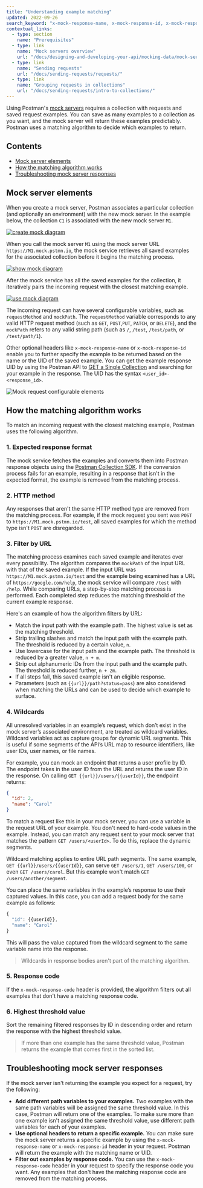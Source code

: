 ```yaml
---
title: "Understanding example matching"
updated: 2022-09-26
search_keyword: "x-mock-response-name, x-mock-response-id, x-mock-response-code, requestMethod, mockPath"
contextual_links:
  - type: section
    name: "Prerequisites"
  - type: link
    name: "Mock servers overview"
    url: "/docs/designing-and-developing-your-api/mocking-data/mock-servers-overview/"
  - type: link
    name: "Sending requests"
    url: "/docs/sending-requests/requests/"
  - type: link
    name: "Grouping requests in collections"
    url: "/docs/sending-requests/intro-to-collections/"
---
```


Using Postman's [mock servers](/docs/designing-and-developing-your-api/mocking-data/setting-up-mock/) requires a collection with requests and saved request examples. You can save as many examples to a collection as you want, and the mock server will return these examples predictably. Postman uses a matching algorithm to decide which examples to return.

## Contents

* [Mock server elements](#mock-server-elements)
* [How the matching algorithm works](#how-the-matching-algorithm-works)
* [Troubleshooting mock server responses](#troubleshooting-mock-server-responses)

## Mock server elements

When you create a mock server, Postman associates a particular collection (and optionally an environment) with the new mock server. In the example below, the collection `C1` is associated with the new mock server `M1`.

[![create mock diagram](https://assets.postman.com/postman-docs/create-mock-v9.jpg)](https://assets.postman.com/postman-docs/create-mock-v9.jpg)

When you call the mock server `M1` using the mock server URL `https://M1.mock.pstmn.io`, the mock service retrieves all saved examples for the associated collection before it begins the matching process.

[![show mock diagram](https://assets.postman.com/postman-docs/show-mock-v9.jpg)](https://assets.postman.com/postman-docs/show-mock-v9.jpg)

After the mock service has all the saved examples for the collection, it iteratively pairs the incoming request with the closest matching example.

[![use mock diagram](https://assets.postman.com/postman-docs/use-mock-v9.jpg)](https://assets.postman.com/postman-docs/use-mock-v9.jpg)

The incoming request can have several configurable variables, such as `requestMethod` and `mockPath`. The `requestMethod` variable corresponds to any valid HTTP request method (such as `GET`, `POST`,`PUT`, `PATCH`, or `DELETE`), and the `mockPath` refers to any valid string path (such as `/`, `/test`, `/test/path`, or `/test/path/1`).

Other optional headers like `x-mock-response-name` or `x-mock-response-id` enable you to further specify the example to be returned based on the name or the UID of the saved example. You can get the example response UID by using the Postman API to [GET a Single Collection](https://documenter.getpostman.com/view/12959542/UV5XjJV8#a6a282df-907e-438b-8fe6-e5efaa60b8bf) and searching for your example in the response. The UID has the syntax `<user_id>-<response_id>`.

<img alt="Mock request configurable elements" src="https://assets.postman.com/postman-docs/mock-configurable-elements-v9-19.jpg"/>

## How the matching algorithm works

To match an incoming request with the closest matching example, Postman uses the following algorithm.

### 1. Expected response format

The mock service fetches the examples and converts them into Postman response objects using the [Postman Collection SDK](/docs/developer/collection-sdk/). If the conversion process fails for an example, resulting in a response that isn't in the expected format, the example is removed from the matching process.

### 2. HTTP method

Any responses that aren't the same HTTP method type are removed from the matching process. For example, if the mock request you sent was `POST` to `https://M1.mock.pstmn.io/test`, all saved examples for which the method type isn't `POST` are disregarded.

### 3. Filter by URL

The matching process examines each saved example and iterates over every possibility. The algorithm compares the `mockPath` of the input URL with that of the saved example. If the input URL was `https://M1.mock.pstmn.io/test` and the example being examined has a URL of `https://google.com/help`, the mock service will compare `/test` with `/help`. While comparing URLs, a step-by-step matching process is performed. Each completed step reduces the matching threshold of the current example response.

Here's an example of how the algorithm filters by URL:

* Match the input path with the example path. The highest value is set as the matching threshold.
* Strip trailing slashes and match the input path with the example path. The threshold is reduced by a certain value, `n`.
* Use lowercase for the input path and the example path. The threshold is reduced by a greater value, `n + m`.
* Strip out alphanumeric IDs from the input path and the example path. The threshold is reduced further, `n + 2m`.
* If all steps fail, this saved example isn't an eligible response.
* Parameters (such as `{{url}}/path?status=pass`) are also considered when matching the URLs and can be used to decide which example to surface.

### 4. Wildcards

All unresolved variables in an example’s request, which don’t exist in the mock server’s associated environment, are treated as  wildcard variables. Wildcard variables act as capture groups for dynamic URL segments. This is useful if some segments of the API’s URL map to resource identifiers, like user IDs, user names, or file names.

For example, you can mock an endpoint that returns a user profile by ID. The endpoint takes in the user ID from the URL and returns the user ID in the response. On calling `GET {{url}}/users/{{userId}}`, the endpoint returns:

```json
{
  "id": 2,
  "name": "Carol"
}
```

To match a request like this in your mock server, you can use a variable in the request URL of your example. You don't need to hard-code values in the example. Instead, you can match any request sent to your mock server that matches the pattern `GET /users/<userId>`. To do this, replace the dynamic segments.

Wildcard matching applies to entire URL path segments. The same example, `GET {{url}}/users/{{userId}}`, can serve `GET /users/1`, `GET /users/100`, or even `GET /users/carol`. But this example won't match `GET /users/another/segment`.

You can place the same variables in the example’s response to use their captured values. In this case, you can add a request body for the same example as follows:

```js
{
  "id": {{userId}},
  "name": "Carol"
}
```

This will pass the value captured from the wildcard segment to the same variable name into the response.

> Wildcards in response bodies aren't part of the matching algorithm.

### 5. Response code

If the `x-mock-response-code` header is provided, the algorithm filters out all examples that don't have a matching response code.

### 6. Highest threshold value

Sort the remaining filtered responses by ID in descending order and return the response with the highest threshold value.

> If more than one example has the same threshold value, Postman returns the example that comes first in the sorted list.

## Troubleshooting mock server responses

If the mock server isn't returning the example you expect for a request, try the following:

* **Add different path variables to your examples.** Two examples with the same path variables will be assigned the same threshold value. In this case, Postman will return one of the examples. To make sure more than one example isn't assigned the same threshold value, use different path variables for each of your examples.
* **Use optional headers to return a specific example.** You can make sure the mock server returns a specific example by using the `x-mock-response-name` or `x-mock-response-id` header in your request. Postman will return the example with the matching name or UID.
* **Filter out examples by response code.** You can use the `x-mock-response-code` header in your request to specify the response code you want. Any examples that don't have the matching response code are removed from the matching process.
